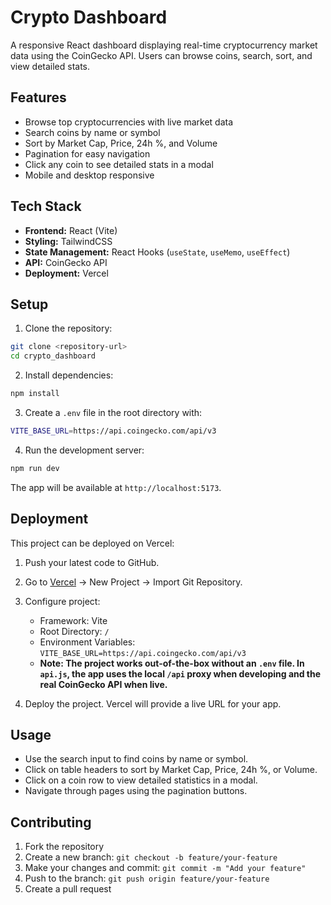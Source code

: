 # Crypto Dashboard

A responsive React dashboard displaying real-time cryptocurrency market data using the CoinGecko API. Users can browse coins, search, sort, and view detailed stats.

## Features

- Browse top cryptocurrencies with live market data
- Search coins by name or symbol
- Sort by Market Cap, Price, 24h %, and Volume
- Pagination for easy navigation
- Click any coin to see detailed stats in a modal
- Mobile and desktop responsive

## Tech Stack
- **Frontend:** React (Vite)  
- **Styling:** TailwindCSS  
- **State Management:** React Hooks (`useState`, `useMemo`, `useEffect`)  
- **API:** CoinGecko API  
- **Deployment:** Vercel 

## Setup

1. Clone the repository:
```bash
git clone <repository-url>
cd crypto_dashboard
```
2. Install dependencies:
```bash
npm install
```
3. Create a `.env` file in the root directory with:
```bash
VITE_BASE_URL=https://api.coingecko.com/api/v3
```
4. Run the development server:
```bash
npm run dev
```
The app will be available at `http://localhost:5173`.

## Deployment

This project can be deployed on Vercel:

1. Push your latest code to GitHub.
2. Go to [Vercel](https://vercel.com/) → New Project → Import Git Repository.
3. Configure project:
   - Framework: Vite
   - Root Directory: `/`
   - Environment Variables: `VITE_BASE_URL=https://api.coingecko.com/api/v3`
   - **Note: The project works out-of-the-box without an `.env` file. In `api.js`, the app uses the local `/api` proxy when developing and the real CoinGecko API when live.**

4. Deploy the project. Vercel will provide a live URL for your app.

## Usage

- Use the search input to find coins by name or symbol.
- Click on table headers to sort by Market Cap, Price, 24h %, or Volume.
- Click on a coin row to view detailed statistics in a modal.
- Navigate through pages using the pagination buttons.

## Contributing

1. Fork the repository
2. Create a new branch: `git checkout -b feature/your-feature`
3. Make your changes and commit: `git commit -m "Add your feature"`
4. Push to the branch: `git push origin feature/your-feature`
5. Create a pull request
